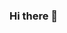 ### Hi there 👋

<!--
**ShaneXLi/ShaneXLi** is a ✨ _special_ ✨ repository because its `README.md` (this file) appears on your GitHub profile.

Here are some ideas to get you started:

- 🔭 I’m currently researching on explainable AI (XAI) and adversarial examples
- 🌱 I’m currently learning stochastic processing and optimization algorithms
- 👯 I’m looking to collaborate on AI, cybersecurity or sensors researches/projects
- 😄 Pronouns: He/Him
-->

